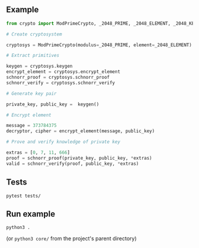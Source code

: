 ## Example

```python
from crypto import ModPrimeCrypto, _2048_PRIME, _2048_ELEMENT, _2048_KEY

# Create cryptosystem

cryptosys = ModPrimeCrypto(modulus=_2048_PRIME, element=_2048_ELEMENT)

# Extract primitives

keygen = cryptosys.keygen
encrypt_element = cryptosys.encrypt_element
schnorr_proof = cryptosys.schnorr_proof
schnorr_verify = cryptosys.schnorr_verify

# Generate key pair

private_key, public_key =  keygen()

# Encrypt element

message = 373784375
decryptor, cipher = encrypt_element(message, public_key)

# Prove and verify knowledge of private key

extras = [0, 7, 11, 666]
proof = schnorr_proof(private_key, public_key, *extras)
valid = schnorr_verify(proof, public_key, *extras)
```

## Tests

```shell
pytest tests/
```

## Run example

```shell
python3 .
```

(or `python3 core/` from the project's parent directory)
